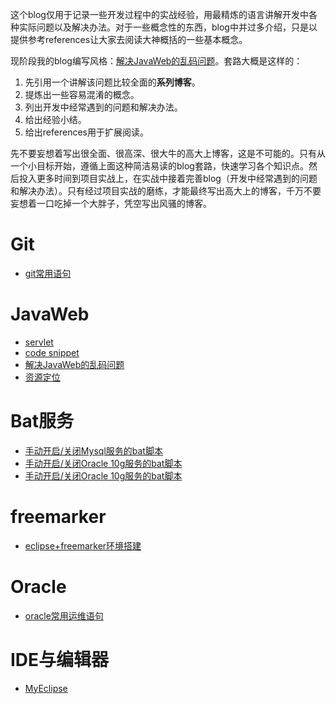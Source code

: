 这个blog仅用于记录一些开发过程中的实战经验，用最精炼的语言讲解开发中各种实际问题以及解决办法。对于一些概念性的东西，blog中并过多介绍，只是以提供参考references让大家去阅读大神概括的一些基本概念。

现阶段我的blog编写风格：[解决JavaWeb的乱码问题](https://github.com/lynmonade/JavaBlog/blob/master/JavaWeb/%E8%A7%A3%E5%86%B3JavaWeb%E7%9A%84%E4%B9%B1%E7%A0%81%E9%97%AE%E9%A2%98.markdown)。套路大概是这样的：

1. 先引用一个讲解该问题比较全面的**系列博客**。
2. 提炼出一些容易混淆的概念。
3. 列出开发中经常遇到的问题和解决办法。
4. 给出经验小结。
5. 给出references用于扩展阅读。

先不要妄想着写出很全面、很高深、很大牛的高大上博客，这是不可能的。只有从一个小目标开始，遵循上面这种简洁易读的blog套路，快速学习各个知识点。然后投入更多时间到项目实战上，在实战中接着完善blog（开发中经常遇到的问题和解决办法）。只有经过项目实战的磨练，才能最终写出高大上的博客，千万不要妄想着一口吃掉一个大胖子，凭空写出风骚的博客。


# Git
* [git常用语句](https://github.com/lynmonade/JavaBlog/blob/master/git/Lyn's%20git.md)

# JavaWeb
* [servlet](https://github.com/lynmonade/JavaBlog/blob/master/JavaWeb/servlet.md)
* [code snippet](https://github.com/lynmonade/JavaBlog/blob/master/JavaWeb/code%20snippet.md)
* [解决JavaWeb的乱码问题](https://github.com/lynmonade/JavaBlog/blob/master/JavaWeb/%E8%A7%A3%E5%86%B3JavaWeb%E7%9A%84%E4%B9%B1%E7%A0%81%E9%97%AE%E9%A2%98.markdown)
* [资源定位](https://github.com/lynmonade/JavaBlog/blob/master/JavaWeb/%E8%B5%84%E6%BA%90%E5%AE%9A%E4%BD%8D.md)

# Bat服务
* [手动开启/关闭Mysql服务的bat脚本](https://github.com/lynmonade/JavaBlog/blob/master/bat/mysql_startup_shutdown.bat)
* [手动开启/关闭Oracle 10g服务的bat脚本](https://github.com/lynmonade/JavaBlog/blob/master/bat/oracle10g_startup_shutdown.bat)
* [手动开启/关闭Oracle 10g服务的bat脚本](https://github.com/lynmonade/JavaBlog/blob/master/bat/oracle11g_startup_shutdown.bat)

# freemarker
* [eclipse+freemarker环境搭建](https://github.com/lynmonade/JavaBlog/blob/master/freemarker/eclipse%2Bfreemarker%E7%8E%AF%E5%A2%83%E6%90%AD%E5%BB%BA.md)

# Oracle
* [oracle常用运维语句](https://github.com/lynmonade/JavaBlog/blob/master/oracle/oracle%E5%B8%B8%E7%94%A8%E8%BF%90%E7%BB%B4%E8%AF%AD%E5%8F%A5.md)

# IDE与编辑器
* [MyEclipse](https://github.com/lynmonade/JavaBlog/blob/master/IDE/MyEclipse.markdown)
